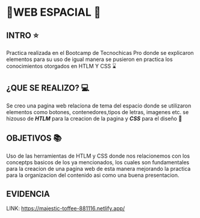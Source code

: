 # 🚀WEB ESPACIAL 🚀

## INTRO :star:	

Practica realizada en el Bootcamp de Tecnochicas Pro donde se explicaron elementos para su uso de igual manera se pusieron en practica los conocimientos otorgados en HTLM Y CSS :hourglass:	 

## ¿QUE SE REALIZO? :computer:	

Se creo una pagina web relaciona de tema del espacio donde se utilizaron elementos como botones, contenedores,tipos de letras, imagenes etc.
se hizouso de ***HTLM*** para la creacion de la pagina y ***CSS*** para el diseño :art:	

## OBJETIVOS :books:	
Uso de las herramientas de HTLM y CSS donde nos relacionemos con los conceptps basicos de los ya mencionados, los cuales son fundamentales para la creacion de una pagina web de esta manera mejorando la practica para la organizacion del contenido asi como una buena presentacion.
## EVIDENCIA 
LINK:
https://majestic-toffee-881116.netlify.app/







